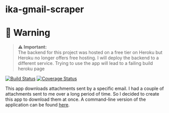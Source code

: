 # ika-gmail-scraper

# 🚨 Warning

> **⚠️ Important:**  
> The backend for this project was hosted on a free tier on Heroku but Heroku no longer offers free hosting. I will deploy the backend to a different service. Trying to use the app will lead to a failing build heroku page


[![Build Status](https://travis-ci.org/collinewait/ika-gmail-scraper-backend.svg?branch=develop)](https://travis-ci.org/collinewait/ika-gmail-scraper-backend) [![Coverage Status](https://coveralls.io/repos/github/collinewait/ika-gmail-scraper-backend/badge.svg?branch=develop)](https://coveralls.io/github/collinewait/ika-gmail-scraper-backend?branch=develop)

This app downloads attachments sent by a specific email. I had a couple of attachments sent to me over a long period of time. So I decided to create this app to download them at once. A command-line version of the application can be found [here](https://github.com/collinewait/gmail-scraper-go).
